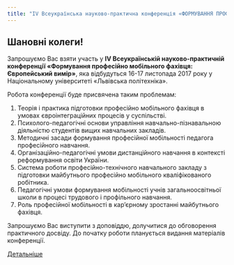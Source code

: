 ```yaml
---
title: "ІV Всеукраїнська науково-практична конференція «ФОРМУВАННЯ ПРОФЕСІЙНО МОБІЛЬНОГО ФАХІВЦЯ - ЄВРОПЕЙСЬКИЙ ВИМІР»"
---
```


## Шановні колеги!

Запрошуємо Вас взяти участь у **ІV Всеукраїнській науково-практичній конференції «Формування професійно мобільного фахівця: Європейський вимір»**, яка відбудуться 16-17 листопада 2017 року у Національному університеті «Львівська політехніка».

Робота конференції буде присвячена таким проблемам:

1.  Теорія і практика підготовки професійно мобільного фахівця в умовах євроінтеграційних процесів у суспільстві.
2.  Психолого-педагогічні основи управління навчально-пізнавальною діяльністю студентів вищих навчальних закладів.
3.  Методичні засади формування професійної мобільності педагога професійного навчання.
4.  Організаційно-педагогічні умови дистанційного навчання в контексті реформування освіти України.
5.  Система роботи професійно-технічного навчального закладу з підготовки майбутнього професійно мобільного кваліфікованого робітника.
6.  Педагогічні умови формування мобільності учнів загальноосвітньої школи в процесі трудового і профільного навчання.
7.  Роль професійної мобільності в кар’єрному зростанні майбутнього фахівця.

Запрошуємо Вас виступити з доповіддю, долучитися до обговорення практичного досвіду. До початку роботи планується видання матеріалів конференції.

[Детальніше](https://drive.google.com/open?id=0B2WFhDmnmBnUenFqU3dPN2Q2am8)
